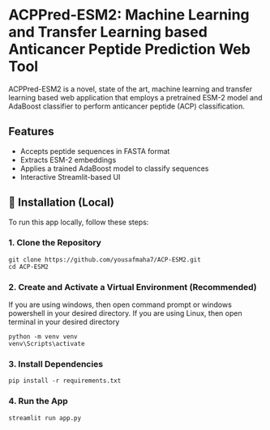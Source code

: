 # ACPPred-ESM2: Machine Learning and Transfer Learning based Anticancer Peptide Prediction Web Tool
ACPPred-ESM2 is a novel, state of the art, machine learning and transfer learning based web application that employs a pretrained ESM-2 model and AdaBoost classifier to perform anticancer peptide (ACP) classification.
## Features

- Accepts peptide sequences in FASTA format
- Extracts ESM-2 embeddings
- Applies a trained AdaBoost model to classify sequences
- Interactive Streamlit-based UI

## 🔧 Installation (Local)

To run this app locally, follow these steps:

### 1. Clone the Repository
```
git clone https://github.com/yousafmaha7/ACP-ESM2.git
cd ACP-ESM2
```
### 2. Create and Activate a Virtual Environment (Recommended)
If you are using windows, then open command prompt or windows powershell in your desired directory.
If you are using Linux, then open terminal in your desired directory
```
python -m venv venv
venv\Scripts\activate
```
### 3. Install Dependencies
```
pip install -r requirements.txt
```
### 4. Run the App
```
streamlit run app.py
```
